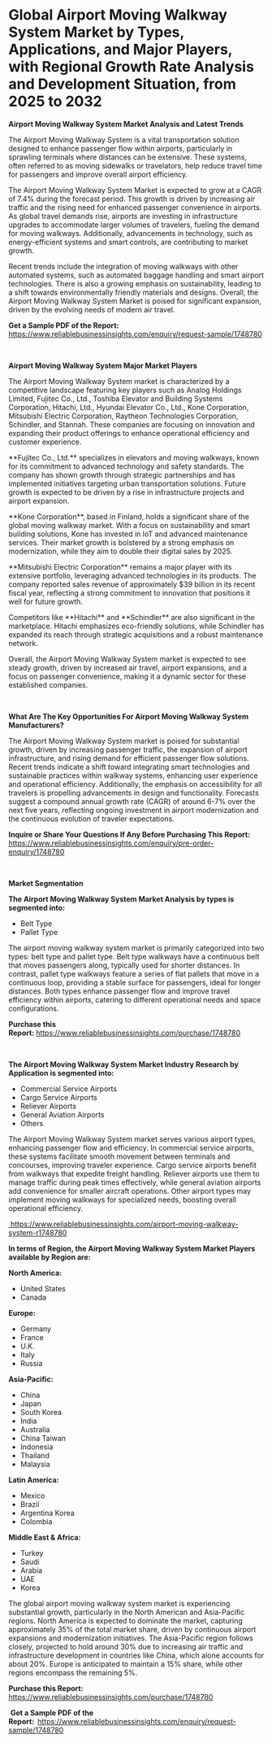 <p><h1>Global Airport Moving Walkway System Market by Types, Applications, and Major Players, with Regional Growth Rate Analysis and Development Situation, from 2025 to 2032</h1></p><p><strong>Airport Moving Walkway System Market Analysis and Latest Trends</strong></p>
<p><p>The Airport Moving Walkway System is a vital transportation solution designed to enhance passenger flow within airports, particularly in sprawling terminals where distances can be extensive. These systems, often referred to as moving sidewalks or travelators, help reduce travel time for passengers and improve overall airport efficiency.</p><p>The Airport Moving Walkway System Market is expected to grow at a CAGR of 7.4% during the forecast period. This growth is driven by increasing air traffic and the rising need for enhanced passenger convenience in airports. As global travel demands rise, airports are investing in infrastructure upgrades to accommodate larger volumes of travelers, fueling the demand for moving walkways. Additionally, advancements in technology, such as energy-efficient systems and smart controls, are contributing to market growth.</p><p>Recent trends include the integration of moving walkways with other automated systems, such as automated baggage handling and smart airport technologies. There is also a growing emphasis on sustainability, leading to a shift towards environmentally friendly materials and designs. Overall, the Airport Moving Walkway System Market is poised for significant expansion, driven by the evolving needs of modern air travel.</p></p>
<p><strong>Get a Sample PDF of the Report:&nbsp;</strong> <a href="https://www.reliablebusinessinsights.com/enquiry/request-sample/1748780?utm_campaign=2276&utm_medium=2&utm_source=Github&utm_content=ia&utm_term=18042025&utm_id=airport-moving-walkway-system">https://www.reliablebusinessinsights.com/enquiry/request-sample/1748780</a></p>
<p>&nbsp;</p>
<p><strong>Airport Moving Walkway System Major Market Players</strong></p>
<p><p>The Airport Moving Walkway System market is characterized by a competitive landscape featuring key players such as Analog Holdings Limited, Fujitec Co., Ltd., Toshiba Elevator and Building Systems Corporation, Hitachi, Ltd., Hyundai Elevator Co., Ltd., Kone Corporation, Mitsubishi Electric Corporation, Raytheon Technologies Corporation, Schindler, and Stannah. These companies are focusing on innovation and expanding their product offerings to enhance operational efficiency and customer experience.</p><p>**Fujitec Co., Ltd.** specializes in elevators and moving walkways, known for its commitment to advanced technology and safety standards. The company has shown growth through strategic partnerships and has implemented initiatives targeting urban transportation solutions. Future growth is expected to be driven by a rise in infrastructure projects and airport expansion.</p><p>**Kone Corporation**, based in Finland, holds a significant share of the global moving walkway market. With a focus on sustainability and smart building solutions, Kone has invested in IoT and advanced maintenance services. Their market growth is bolstered by a strong emphasis on modernization, while they aim to double their digital sales by 2025.</p><p>**Mitsubishi Electric Corporation** remains a major player with its extensive portfolio, leveraging advanced technologies in its products. The company reported sales revenue of approximately $39 billion in its recent fiscal year, reflecting a strong commitment to innovation that positions it well for future growth.</p><p>Competitors like **Hitachi** and **Schindler** are also significant in the marketplace. Hitachi emphasizes eco-friendly solutions, while Schindler has expanded its reach through strategic acquisitions and a robust maintenance network.</p><p>Overall, the Airport Moving Walkway System market is expected to see steady growth, driven by increased air travel, airport expansions, and a focus on passenger convenience, making it a dynamic sector for these established companies.</p></p>
<p>&nbsp;</p>
<p><strong>What Are The Key Opportunities For Airport Moving Walkway System Manufacturers?</strong></p>
<p><p>The Airport Moving Walkway System market is poised for substantial growth, driven by increasing passenger traffic, the expansion of airport infrastructure, and rising demand for efficient passenger flow solutions. Recent trends indicate a shift toward integrating smart technologies and sustainable practices within walkway systems, enhancing user experience and operational efficiency. Additionally, the emphasis on accessibility for all travelers is propelling advancements in design and functionality. Forecasts suggest a compound annual growth rate (CAGR) of around 6-7% over the next five years, reflecting ongoing investment in airport modernization and the continuous evolution of traveler expectations.</p></p>
<p><strong>Inquire or Share Your Questions If Any Before Purchasing This Report:</strong> <a href="https://www.reliablebusinessinsights.com/enquiry/pre-order-enquiry/1748780?utm_campaign=2276&utm_medium=2&utm_source=Github&utm_content=ia&utm_term=18042025&utm_id=airport-moving-walkway-system">https://www.reliablebusinessinsights.com/enquiry/pre-order-enquiry/1748780</a></p>
<p>&nbsp;</p>
<p><strong>Market Segmentation</strong></p>
<p><strong>The Airport Moving Walkway System Market Analysis by types is segmented into:</strong></p>
<p><ul><li>Belt Type</li><li>Pallet Type</li></ul></p>
<p><p>The airport moving walkway system market is primarily categorized into two types: belt type and pallet type. Belt type walkways have a continuous belt that moves passengers along, typically used for shorter distances. In contrast, pallet type walkways feature a series of flat pallets that move in a continuous loop, providing a stable surface for passengers, ideal for longer distances. Both types enhance passenger flow and improve travel efficiency within airports, catering to different operational needs and space configurations.</p></p>
<p><strong>Purchase this Report:&nbsp;</strong><a href="https://www.reliablebusinessinsights.com/purchase/1748780?utm_campaign=2276&utm_medium=2&utm_source=Github&utm_content=ia&utm_term=18042025&utm_id=airport-moving-walkway-system">https://www.reliablebusinessinsights.com/purchase/1748780</a></p>
<p>&nbsp;</p>
<p><strong>The Airport Moving Walkway System Market Industry Research by Application is segmented into:</strong></p>
<p><ul><li>Commercial Service Airports</li><li>Cargo Service Airports</li><li>Reliever Airports</li><li>General Aviation Airports</li><li>Others</li></ul></p>
<p><p>The Airport Moving Walkway System market serves various airport types, enhancing passenger flow and efficiency. In commercial service airports, these systems facilitate smooth movement between terminals and concourses, improving traveler experience. Cargo service airports benefit from walkways that expedite freight handling. Reliever airports use them to manage traffic during peak times effectively, while general aviation airports add convenience for smaller aircraft operations. Other airport types may implement moving walkways for specialized needs, boosting overall operational efficiency.</p></p>
<p><a href="https://www.reliablebusinessinsights.com/airport-moving-walkway-system-r1748780?utm_campaign=2276&utm_medium=2&utm_source=Github&utm_content=ia&utm_term=18042025&utm_id=airport-moving-walkway-system">&nbsp;https://www.reliablebusinessinsights.com/airport-moving-walkway-system-r1748780</a></p>
<p><strong>In terms of Region, the Airport Moving Walkway System Market Players available by Region are:</strong></p>
<p>
    <p> <strong> North America: </strong>
        <ul>
            <li>United States</li>
            <li>Canada</li>
        </ul>
        </p> 
    <p> <strong> Europe: </strong>
        <ul>
            <li>Germany</li>
            <li>France</li>
            <li>U.K.</li>
            <li>Italy</li>
            <li>Russia</li>
        </ul>
        </p> 
    <p> <strong> Asia-Pacific: </strong>
        <ul>
            <li>China</li>
            <li>Japan</li>
            <li>South Korea</li>
            <li>India</li>
            <li>Australia</li>
            <li>China Taiwan</li>
            <li>Indonesia</li>
            <li>Thailand</li>
            <li>Malaysia</li>
        </ul>
        </p> 
    <p> <strong> Latin America: </strong>
        <ul>
            <li>Mexico</li>
            <li>Brazil</li>
            <li>Argentina Korea</li>
            <li>Colombia</li>
        </ul>
        </p> 
    <p> <strong> Middle East & Africa: </strong>
        <ul>
            <li>Turkey</li>
            <li>Saudi</li>
            <li>Arabia</li>
            <li>UAE</li>
            <li>Korea</li>
        </ul>
    </p>
    </p>
<p><p>The global airport moving walkway system market is experiencing substantial growth, particularly in the North American and Asia-Pacific regions. North America is expected to dominate the market, capturing approximately 35% of the total market share, driven by continuous airport expansions and modernization initiatives. The Asia-Pacific region follows closely, projected to hold around 30% due to increasing air traffic and infrastructure development in countries like China, which alone accounts for about 20%. Europe is anticipated to maintain a 15% share, while other regions encompass the remaining 5%.</p></p>
<p><strong>Purchase this Report: </strong><a href="https://www.reliablebusinessinsights.com/purchase/1748780?utm_campaign=2276&utm_medium=2&utm_source=Github&utm_content=ia&utm_term=18042025&utm_id=airport-moving-walkway-system">https://www.reliablebusinessinsights.com/purchase/1748780</a></p>
<p>&nbsp;<strong>Get a Sample PDF of the Report:&nbsp;&nbsp;</strong><a href="https://www.reliablebusinessinsights.com/enquiry/request-sample/1748780?utm_campaign=2276&utm_medium=2&utm_source=Github&utm_content=ia&utm_term=18042025&utm_id=airport-moving-walkway-system">https://www.reliablebusinessinsights.com/enquiry/request-sample/1748780</a></p>
<p><strong></strong></p>
<p><p></p><p></p><p></p></p>